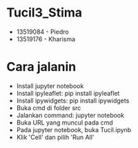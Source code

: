 # Tucil3_Stima
- 13519084 - Piedro
- 13519176 - Kharisma

# Cara jalanin
- Install jupyter notebook
- Install ipyleaflet: pip install ipyleaflet
- Install ipywidgets: pip install ipywidgets
- Buka cmd di folder src
- Jalankan command: jupyter notebook
- Buka URL yang muncul pada cmd
- Pada jupyter notebook, buka Tucil.ipynb
- Klik 'Cell' dan pilih 'Run All'
